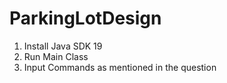 # ParkingLotDesign
1. Install Java SDK 19
2. Run Main Class
3. Input Commands as mentioned in the question
